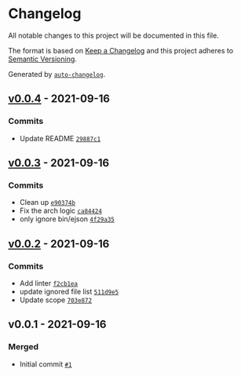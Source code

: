 # Changelog

All notable changes to this project will be documented in this file.

The format is based on [Keep a Changelog](https://keepachangelog.com/en/1.0.0/)
and this project adheres to [Semantic Versioning](https://semver.org/spec/v2.0.0.html).

Generated by [`auto-changelog`](https://github.com/CookPete/auto-changelog).

## [v0.0.4](https://github.com/runlevel5/netlify-plugin-ejson-env/compare/v0.0.3...v0.0.4) - 2021-09-16

### Commits

- Update README [`29887c1`](https://github.com/runlevel5/netlify-plugin-ejson-env/commit/29887c1143aca1be61de50bdeb8c0db13d09e9a2)

## [v0.0.3](https://github.com/runlevel5/netlify-plugin-ejson-env/compare/v0.0.2...v0.0.3) - 2021-09-16

### Commits

- Clean up [`e90374b`](https://github.com/runlevel5/netlify-plugin-ejson-env/commit/e90374bad868214a78cacd9e9e18ec3a3801de3c)
- Fix the arch logic [`ca84424`](https://github.com/runlevel5/netlify-plugin-ejson-env/commit/ca8442425d3cad5e95b55225ae612ece1a6acca3)
- only ignore bin/ejson [`4f29a35`](https://github.com/runlevel5/netlify-plugin-ejson-env/commit/4f29a353f937a0cf997ebc05689bc30e0e0b013c)

## [v0.0.2](https://github.com/runlevel5/netlify-plugin-ejson-env/compare/v0.0.1...v0.0.2) - 2021-09-16

### Commits

- Add linter [`f2cb1ea`](https://github.com/runlevel5/netlify-plugin-ejson-env/commit/f2cb1eab1be54844273a9138e92372386d71e4b6)
- update ignored file list [`511d9e5`](https://github.com/runlevel5/netlify-plugin-ejson-env/commit/511d9e5f2bc28114b456d8a45fd5de57b13cec17)
- Update scope [`703e872`](https://github.com/runlevel5/netlify-plugin-ejson-env/commit/703e87295433d05b1da9ba723827845aed65f5a6)

## v0.0.1 - 2021-09-16

### Merged

- Initial commit [`#1`](https://github.com/runlevel5/netlify-plugin-ejson-env/pull/1)
